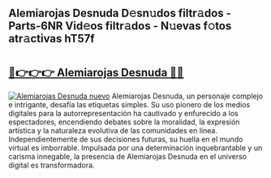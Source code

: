 ## Alemiarojas Desnuda D𝚎sn𝚞dos filtr𝚊dos - Parts-6NR Vid𝚎os filtr𝚊dos - N𝚞evas f𝚘tos atr𝚊ctivas hT57f

# <h2><a href="http://mb4bf8.tromn.icu/?c=Alemiarojas+Desnuda">🔗👉👉👉 Alemiarojas Desnuda 🔗🔗</a></h2>

[![Alemiarojas Desnuda nuevo](https://i.imgur.com/pEAQMta.gif)](http://mb4bf8.tromn.icu/?c=Alemiarojas+Desnuda)
Alemiarojas Desnuda, un personaje complejo e intrigante, desafía las etiquetas simples. Su uso pionero de los medios digitales para la autorrepresentación ha cautivado y enfurecido a los espectadores, encendiendo debates sobre la moralidad, la expresión artística y la naturaleza evolutiva de las comunidades en línea. Independientemente de sus decisiones futuras, su huella en el mundo virtual es imborrable. Impulsada por una determinación inquebrantable y un carisma innegable, la presencia de Alemiarojas Desnuda en el universo digital es transformadora.
